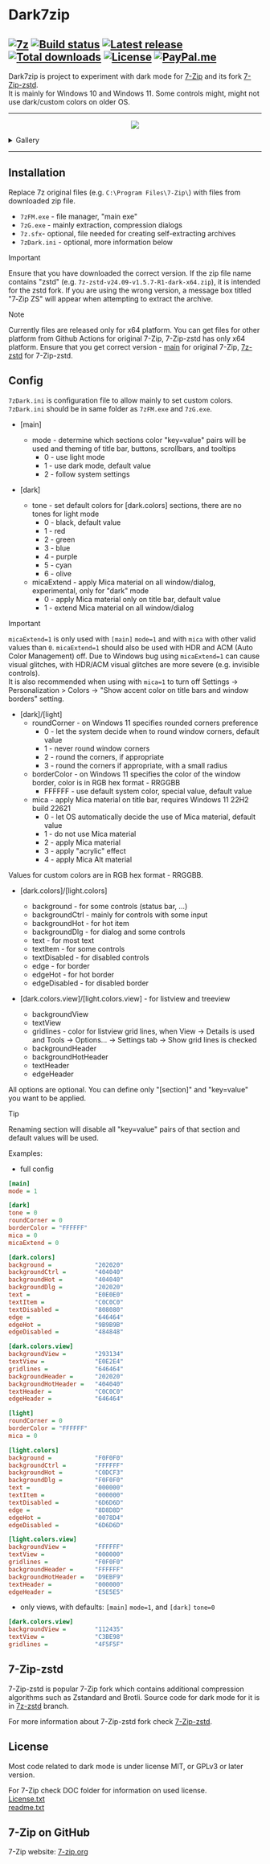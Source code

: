 # Dark7zip

[![7z](https://img.shields.io/badge/7z-DarkMode-black.svg?&logo=7zip)](https://github.com/ozone10/7zip-Dark7zip)
[![Build status](https://img.shields.io/github/actions/workflow/status/ozone10/7zip-Dark7zip/build_win.yml?logo=Github)](https://github.com/ozone10/7zip-Dark7zip/actions)
[![Latest release](https://img.shields.io/github/v/release/ozone10/7zip-Dark7zip?include_prereleases)](https://github.com/ozone10/7zip-Dark7zip/releases/latest)
[![Total downloads](https://img.shields.io/github/downloads/ozone10/7zip-Dark7zip/total.svg)](https://github.com/ozone10/7zip-Dark7zip/releases)
[![License](https://img.shields.io/github/license/ozone10/7zip-Dark7zip?color=9cf)](https://www.gnu.org/licenses/gpl-3.0.en.html)
[![PayPal.me](https://img.shields.io/badge/PayPal-me-blue.svg?maxAge=2592000)](https://paypal.me/ozone10/)
---

Dark7zip is project to experiment with dark mode for [7-Zip](https://github.com/ip7z/7zip) and its fork [7-Zip-zstd](#7-zip-zstd).  
It is mainly for Windows 10 and Windows 11. Some controls might, might not use dark/custom colors on older OS.

* * *

<p align="center">
  <img src="https://i.imgur.com/pghAZEA.png">
</p>

<details>
  <summary>Gallery</summary>

  <p align="center">
    <img src="https://i.imgur.com/cnYZPAE.png">
  </p>

  <p align="center">
    <img src="https://i.imgur.com/6tNDlFM.png">
  </p>

  <p align="center">
    <img src="https://i.imgur.com/Ddc4z7O.png">
  </p>

  <p align="center">
    <img src="https://i.imgur.com/6a4lu9U.png">
  </p>
</details>

* * *

## Installation

Replace 7z original files (e.g. `C:\Program Files\7-Zip\`) with files from downloaded zip file.  

- `7zFM.exe` - file manager, "main exe"
- `7zG.exe` - mainly extraction, compression dialogs
- `7z.sfx`- optional, file needed for creating self-extracting archives
- `7zDark.ini` - optional, more information below

> [!IMPORTANT]  
> Ensure that you have downloaded the correct version. If the zip file name contains "zstd" (e.g. `7z-zstd-v24.09-v1.5.7-R1-dark-x64.zip`), it is intended for the zstd fork. If you are using the wrong version, a message box titled "7‑Zip ZS" will appear when attempting to extract the archive.

> [!NOTE]  
> Currently files are released only for x64 platform. You can get files for other platform from Github Actions for original 7-Zip, 7-Zip-zstd has only x64 platform. Ensure that you get correct version - [main](https://github.com/ozone10/7zip-Dark7zip/actions?query=branch%3Amain) for original 7-Zip, [7z-zstd](https://github.com/ozone10/7zip-Dark7zip/actions?query=branch%3A7z-zstd) for 7-Zip-zstd.

## Config

`7zDark.ini` is configuration file to allow mainly to set custom colors.
`7zDark.ini` should be in same folder as `7zFM.exe` and `7zG.exe`.

- [main]
  - mode - determine which sections color "key=value" pairs will be used and theming of title bar, buttons, scrollbars, and tooltips
      - 0 - use light mode 
      - 1 - use dark mode, default value
      - 2 - follow system settings

- [dark]
  - tone - set default colors for [dark.colors] sections, there are no tones for light mode
    - 0 - black, default value
    - 1 - red
    - 2 - green
    - 3 - blue
    - 4 - purple
    - 5 - cyan
    - 6 - olive
  - micaExtend - apply Mica material on all window/dialog, experimental, only for "dark" mode
    - 0 - apply Mica material only on title bar, default value
    - 1 - extend Mica material on all window/dialog

> [!IMPORTANT]  
> `micaExtend=1` is only used with `[main]` `mode=1` and with `mica` with other valid values than `0`.
> `micaExtend=1` should also be used with HDR and ACM (Auto Color Management) off.
> Due to Windows bug using `micaExtend=1` can cause visual glitches, with HDR/ACM visual glitches are more severe (e.g. invisible controls).  
> It is also recommended when using with `mica=1` to turn off Settings -> Personalization > Colors -> "Show accent color on title bars and window borders" setting.

- [dark]/[light]
  - roundCorner - on Windows 11 specifies rounded corners preference
    - 0 - let the system decide when to round window corners, default value
    - 1 - never round window corners
    - 2 - round the corners, if appropriate
    - 3 - round the corners if appropriate, with a small radius
  - borderColor - on Windows 11 specifies the color of the window border, color is in RGB hex format - RRGGBB
    - FFFFFF - use default system color, special value, default value
  - mica - apply Mica material on title bar, requires Windows 11 22H2 build 22621
    - 0 - let OS automatically decide the use of Mica material, default value
    - 1 - do not use Mica material
    - 2 - apply Mica material
    - 3 - apply "acrylic" effect
    - 4 - apply Mica Alt material

Values for custom colors are in RGB hex format - RRGGBB.

- [dark.colors]/[light.colors]
  - background - for some controls (status bar, ...)
  - backgroundCtrl - mainly for controls with some input 
  - backgroundHot - for hot item
  - backgroundDlg - for dialog and some controls
  - text - for most text
  - textItem - for some controls
  - textDisabled - for disabled controls
  - edge - for border
  - edgeHot - for hot border
  - edgeDisabled - for disabled border

- [dark.colors.view]/[light.colors.view] - for listview and treeview
  - backgroundView
  - textView
  - gridlines - color for listview grid lines, when View -> Details is used and Tools -> Options... -> Settings tab -> Show grid lines is checked
  - backgroundHeader
  - backgroundHotHeader
  - textHeader
  - edgeHeader

All options are optional. You can define only "[section]" and "key=value" you want to be applied.  

> [!TIP]  
> Renaming section will disable all "key=value" pairs of that section and default values will be used.

Examples:
- full config
```ini
[main]
mode = 1

[dark]
tone = 0
roundCorner = 0
borderColor = "FFFFFF"
mica = 0
micaExtend = 0

[dark.colors]
background =            "202020"
backgroundCtrl =        "404040"
backgroundHot =         "404040"
backgroundDlg =         "202020"
text =                  "E0E0E0"
textItem =              "C0C0C0"
textDisabled =          "808080"
edge =                  "646464"
edgeHot =               "9B9B9B"
edgeDisabled =          "484848"

[dark.colors.view]
backgroundView =        "293134"
textView =              "E0E2E4"
gridlines =             "646464"
backgroundHeader =      "202020"
backgroundHotHeader =   "404040"
textHeader =            "C0C0C0"
edgeHeader =            "646464"

[light]
roundCorner = 0
borderColor = "FFFFFF"
mica = 0

[light.colors]
background =            "F0F0F0"
backgroundCtrl =        "FFFFFF"
backgroundHot =         "C0DCF3"
backgroundDlg =         "F0F0F0"
text =                  "000000"
textItem =              "000000"
textDisabled =          "6D6D6D"
edge =                  "8D8D8D"
edgeHot =               "0078D4"
edgeDisabled =          "6D6D6D"

[light.colors.view]
backgroundView =        "FFFFFF"
textView =              "000000"
gridlines =             "F0F0F0"
backgroundHeader =      "FFFFFF"
backgroundHotHeader =   "D9EBF9"
textHeader =            "000000"
edgeHeader =            "E5E5E5"
```

- only views, with defaults: `[main]` `mode=1`, and `[dark]` `tone=0`
```ini
[dark.colors.view]
backgroundView =        "112435"
textView =              "C3BE98"
gridlines =             "4F5F5F"
```

## 7-Zip-zstd

7-Zip-zstd is popular 7-Zip fork which contains additional compression algorithms such as Zstandard and Brotli.
Source code for dark mode for it is in [7z-zstd](https://github.com/ozone10/7zip-Dark7zip/tree/7z-zstd) branch.

For more information about 7-Zip-zstd fork check [7-Zip-zstd](https://github.com/mcmilk/7-Zip-zstd).

## License

Most code related to dark mode is under license MIT, or GPLv3 or later version.

For 7-Zip check DOC folder for information on used license.  
[License.txt](DOC/License.txt)  
[readme.txt](DOC/readme.txt)

## 7-Zip on GitHub
7-Zip website: [7-zip.org](https://7-zip.org)
